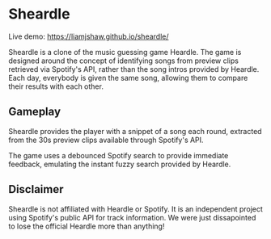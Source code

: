 # Sheardle

Live demo: https://liamjshaw.github.io/sheardle/

Sheardle is a clone of the music guessing game Heardle. The game is designed around the concept of identifying songs from preview clips retrieved via Spotify's API, rather than the song intros provided by Heardle. Each day, everybody is given the same song, allowing them to compare their results with each other.

## Gameplay

Sheardle provides the player with a snippet of a song each round, extracted from the 30s preview clips available through Spotify's API.

The game uses a debounced Spotify search to provide immediate feedback, emulating the instant fuzzy search provided by Heardle.

## Disclaimer

Sheardle is not affiliated with Heardle or Spotify. It is an independent project using Spotify's public API for track information. We were just dissapointed to lose the official Heardle more than anything!
